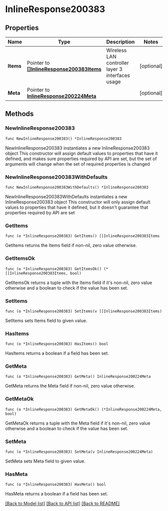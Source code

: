 # InlineResponse200383

## Properties

Name | Type | Description | Notes
------------ | ------------- | ------------- | -------------
**Items** | Pointer to [**[]InlineResponse200383Items**](InlineResponse200383Items.md) | Wireless LAN controller layer 3 interfaces usage | [optional] 
**Meta** | Pointer to [**InlineResponse200224Meta**](InlineResponse200224Meta.md) |  | [optional] 

## Methods

### NewInlineResponse200383

`func NewInlineResponse200383() *InlineResponse200383`

NewInlineResponse200383 instantiates a new InlineResponse200383 object
This constructor will assign default values to properties that have it defined,
and makes sure properties required by API are set, but the set of arguments
will change when the set of required properties is changed

### NewInlineResponse200383WithDefaults

`func NewInlineResponse200383WithDefaults() *InlineResponse200383`

NewInlineResponse200383WithDefaults instantiates a new InlineResponse200383 object
This constructor will only assign default values to properties that have it defined,
but it doesn't guarantee that properties required by API are set

### GetItems

`func (o *InlineResponse200383) GetItems() []InlineResponse200383Items`

GetItems returns the Items field if non-nil, zero value otherwise.

### GetItemsOk

`func (o *InlineResponse200383) GetItemsOk() (*[]InlineResponse200383Items, bool)`

GetItemsOk returns a tuple with the Items field if it's non-nil, zero value otherwise
and a boolean to check if the value has been set.

### SetItems

`func (o *InlineResponse200383) SetItems(v []InlineResponse200383Items)`

SetItems sets Items field to given value.

### HasItems

`func (o *InlineResponse200383) HasItems() bool`

HasItems returns a boolean if a field has been set.

### GetMeta

`func (o *InlineResponse200383) GetMeta() InlineResponse200224Meta`

GetMeta returns the Meta field if non-nil, zero value otherwise.

### GetMetaOk

`func (o *InlineResponse200383) GetMetaOk() (*InlineResponse200224Meta, bool)`

GetMetaOk returns a tuple with the Meta field if it's non-nil, zero value otherwise
and a boolean to check if the value has been set.

### SetMeta

`func (o *InlineResponse200383) SetMeta(v InlineResponse200224Meta)`

SetMeta sets Meta field to given value.

### HasMeta

`func (o *InlineResponse200383) HasMeta() bool`

HasMeta returns a boolean if a field has been set.


[[Back to Model list]](../README.md#documentation-for-models) [[Back to API list]](../README.md#documentation-for-api-endpoints) [[Back to README]](../README.md)


